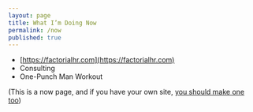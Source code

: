 ```yaml
---
layout: page
title: What I’m Doing Now
permalink: /now
published: true
---
```


- [https://factorialhr.com](https://factorialhr.com)
- Consulting
- One-Punch Man Workout

(This is a now page, and if you have your own site, [you should make one too](https://nownownow.com/about))
